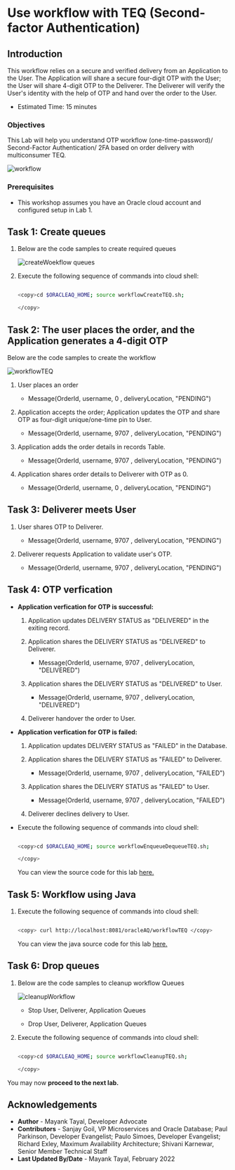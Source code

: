 # Use workflow with TEQ (Second-factor Authentication)

## Introduction

This workflow relies on a secure and verified delivery from an Application to the User. The Application will share a secure four-digit OTP with the User; the User will share 4-digit OTP to the Deliverer. The Deliverer will verify the User's identity with the help of OTP and hand over the order to the User.

- Estimated Time: 15 minutes

### Objectives

This Lab will help you understand OTP workflow (one-time-password)/ Second-Factor Authentication/ 2FA based on order delivery with multiconsumer TEQ.

![workflow](./images/workflow.png " ")

### Prerequisites

- This workshop assumes you have an Oracle cloud account and configured setup in Lab 1.

## Task 1: Create queues

1. Below are the code samples to create required queues

    ![createWoekflow queues](./images/workflow-create-teq.png " ")

2. Execute the following sequence of commands into cloud shell:

    ```bash

    <copy>cd $ORACLEAQ_HOME; source workflowCreateTEQ.sh;

    </copy>

    ```

## Task 2: The user places the order, and the Application generates a 4-digit OTP

Below are the code samples to create the workflow

  ![workflowTEQ](./images/workflow-teq.png " ")

  1. User places an order

      - Message(OrderId, username,  0   , deliveryLocation, "PENDING")

  2. Application accepts the order; Application updates the OTP and share OTP as four-digit unique/one-time pin to User.

      - Message(OrderId, username, 9707 , deliveryLocation, "PENDING")

  3. Application adds the order details in records Table.

      - Message(OrderId, username, 9707 , deliveryLocation, "PENDING")

  4. Application shares order details to Deliverer with OTP as 0.

      - Message(OrderId, username,   0  , deliveryLocation, "PENDING")

## Task 3: Deliverer meets User

  1. User shares OTP to Deliverer.

      - Message(OrderId, username, 9707 , deliveryLocation, "PENDING")

  2. Deliverer requests Application to validate user's OTP.

      - Message(OrderId, username, 9707 , deliveryLocation, "PENDING")

## Task 4: OTP verfication

- **Application verfication for OTP is successful:**

    1. Application updates DELIVERY STATUS as "DELIVERED" in the exiting record.

    2. Application shares the DELIVERY STATUS as "DELIVERED" to Deliverer.

        - Message(OrderId, username, 9707 , deliveryLocation, "DELIVERED")

    3. Application shares the DELIVERY STATUS as "DELIVERED" to User.

        - Message(OrderId, username, 9707 , deliveryLocation, "DELIVERED")

    4. Deliverer handover the order to User.

- **Application verfication for OTP is failed:**

    1. Application updates DELIVERY STATUS as "FAILED" in the Database.

    2. Application shares the DELIVERY STATUS as "FAILED" to Deliverer.

        - Message(OrderId, username, 9707 , deliveryLocation, "FAILED")

    3. Application shares the DELIVERY STATUS as "FAILED" to User.

        - Message(OrderId, username, 9707 , deliveryLocation, "FAILED")

    4. Deliverer declines delivery to User.

- Execute the following sequence of commands into cloud shell:

    ```bash

    <copy>cd $ORACLEAQ_HOME; source workflowEnqueueDequeueTEQ.sh;

    </copy>

    ```

     You can view the source code for this lab [here.](https://github.com/oracle/microservices-datadriven/tree/main/workshops/oracleAQ)

## Task 5: Workflow using Java

1. Execute the following sequence of commands into cloud shell:

    ```bash

    <copy> curl http://localhost:8081/oracleAQ/workflowTEQ </copy>

    ```

    You can view the java source code for this lab [here.](https://github.com/oracle/microservices-datadriven/tree/main/workshops/oracleAQ/aqJava/src/main/java/com/examples/workflowTEQ/WorkflowTEQ.java)

## Task 6: Drop queues

1. Below are the code samples to cleanup workflow Queues

    ![cleanupWorkflow](./images/workflow-cleanup-teq.png " ")

    - Stop User, Deliverer, Application Queues

    - Drop User, Deliverer, Application Queues

2. Execute the following sequence of commands into cloud shell:

    ```bash

    <copy>cd $ORACLEAQ_HOME; source workflowCleanupTEQ.sh;

    </copy>

    ```

You may now **proceed to the next lab.**

## Acknowledgements

- **Author** - Mayank Tayal, Developer Advocate
- **Contributors** - Sanjay Goil, VP Microservices and Oracle Database; Paul Parkinson, Developer Evangelist; Paulo Simoes, Developer Evangelist; Richard Exley, Maximum Availability Architecture; Shivani Karnewar, Senior Member Technical Staff
- **Last Updated By/Date** - Mayank Tayal, February 2022
